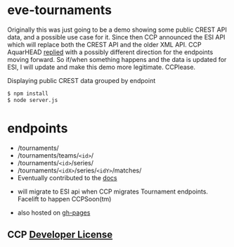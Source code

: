 # eve-tournaments

Originally this was just going to be a demo showing some public CREST API data, and a possible use case for it. Since then CCP announced the ESI API which will replace both the CREST API and the older XML API. CCP AquarHEAD [replied](https://github.com/ccpgames/esi-issues/issues/296) with a possibly different direction for the endpoints moving forward. So if/when something happens and the data is updated for ESI, I will update and make this demo more legitimate. CCPlease.

Displaying public CREST data grouped by endpoint

```bash
$ npm install
$ node server.js
```

# endpoints
- /tournaments/
- /tournaments/teams/`<id>`/
- /tournaments/`<id>`/series/
- /tournaments/`<idX>`/series/`<idY>`/matches/
- Eventually contributed to the [docs](https://github.com/ccpgames/eveonline-third-party-documentation/blame/master/docs/crest/eve/eve_tournaments.md)

* will migrate to ESI api when CCP migrates Tournament endpoints. Facelift to happen CCPSoon(tm)

- also hosted on [gh-pages](https://jonobrien.io/eve-tournaments/tournaments.html)

## CCP [Developer License](https://developers.eveonline.com/resource/license-agreement)
